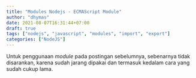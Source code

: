 ```yaml
---
title: "Modules Nodejs - ECMAScript Module"
author: "dhymas"
date: 2021-08-07T16:31:44+07:00
draft: true
tags: ["nodejs", "javascript", "modules", "import", "export"]
categories: ["NodeJS"]
---
```


Untuk penggunaan _module_ pada postingan sebelumnya, sebenarnya tidak disarankan, karena sudah jarang dipakai dan termasuk kedalam cara yang sudah cukup lama.
